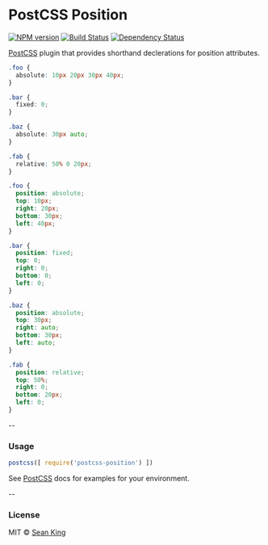 # PostCSS Position 
[![NPM version][npm-image]][npm-url] [![Build Status][travis-image]][travis-url] [![Dependency Status][daviddm-image]][daviddm-url]

[PostCSS] plugin that provides shorthand declerations for position attributes.

```css
.foo {
  absolute: 10px 20px 30px 40px;
}

.bar {
  fixed: 0; 
}

.baz {
  absolute: 30px auto; 
}

.fab {
  relative: 50% 0 20px; 
}
```

```css
.foo {
  position: absolute;
  top: 10px;
  right: 20px;
  bottom: 30px;
  left: 40px;
}

.bar {
  position: fixed; 
  top: 0;
  right: 0;
  bottom: 0;
  left: 0; 
}

.baz {
  position: absolute;
  top: 30px;
  right: auto;
  bottom: 30px;
  left: auto; 
}

.fab {
  position: relative;
  top: 50%;
  right: 0;
  bottom: 20px;
  left: 0; 
}
```

--

### Usage

```js
postcss([ require('postcss-position') ])
```

See [PostCSS] docs for examples for your environment.

--

### License

MIT © [Sean King](https://twitter.com/seaneking)

[npm-image]: https://badge.fury.io/js/postcss-position.svg
[npm-url]: https://npmjs.org/package/postcss-position
[travis-image]: https://travis-ci.org/seaneking/postcss-position.svg?branch=master
[travis-url]: https://travis-ci.org/seaneking/postcss-position
[daviddm-image]: https://david-dm.org/seaneking/postcss-position.svg?theme=shields.io
[daviddm-url]: https://david-dm.org/seaneking/postcss-position
[PostCSS]: https://github.com/postcss/postcss

